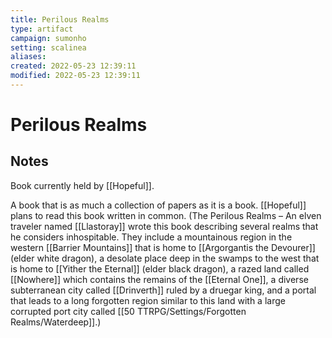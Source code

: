 ```yaml
---
title: Perilous Realms
type: artifact
campaign: sumonho
setting: scalinea
aliases:
created: 2022-05-23 12:39:11
modified: 2022-05-23 12:39:11
---
```


# Perilous Realms

## Notes

Book currently held by [[Hopeful]].

A book that is as much a collection of papers as it is a book. [[Hopeful]] plans to read this book written in common. (The Perilous Realms – An elven traveler named [[Llastoray]] wrote this book describing several realms that he considers inhospitable. They include a mountainous region in the western [[Barrier Mountains]] that is home to [[Argorgantis the Devourer]] (elder white dragon), a desolate place deep in the swamps to the west that is home to [[Yither the Eternal]] (elder black dragon), a razed land called [[Nowhere]] which contains the remains of the [[Eternal One]], a diverse subterranean city called [[Drinverth]] ruled by a druegar king, and a portal that leads to a long forgotten region similar to this land with a large corrupted port city called [[50 TTRPG/Settings/Forgotten Realms/Waterdeep]].)
